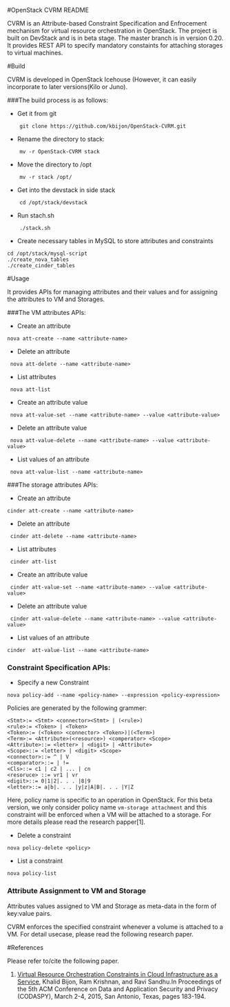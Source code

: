 #OpenStack CVRM README

CVRM is an Attribute-based Constraint Specification and Enfrocement mechanism for virtual resource orchestration in OpenStack. 
The project is built on DevStack and is in beta stage. The master branch is in version 0.20. It provides  REST API  to specify mandatory constaints for attaching storages to virtual machines. 

#Build

CVRM is developed in OpenStack Icehouse (However, it can easily incorporate to later versions(Kilo or Juno).

###The build process is as follows:
* Get it from git

```
    git clone https://github.com/kbijon/OpenStack-CVRM.git
```
* Rename the directory to stack:
```
    mv -r OpenStack-CVRM stack
```

*  Move the directory to /opt
```
    mv -r stack /opt/
```
*  Get into the devstack  in side stack
```
    cd /opt/stack/devstack
```
*  Run stach.sh 
```
    ./stack.sh
```
* Create necessary tables in MySQL to store attributes and constraints
```
cd /opt/stack/mysql-script
./create_nova_tables
./create_cinder_tables
```
#Usage

It provides APIs for managing  attributes and  their values and for assigning the attributes to VM and Storages.

###The VM attributes APIs:

*  Create an attribute

``` 
nova att-create --name <attribute-name>
```

*  Delete an attribute

```
 nova att-delete --name <attribute-name>
```


*  List attributes

```
 nova att-list 
```

*  Create an attribute value

```
 nova att-value-set --name <attribute-name> --value <attribute-value>
```   

*  Delete an attribute value

```
 nova att-value-delete --name <attribute-name> --value <attribute-value>
```
 
*  List values of an attribute

```
 nova att-value-list --name <attribute-name>
```

###The storage attributes APIs:

*  Create an attribute

``` 
cinder att-create --name <attribute-name>
```

*  Delete an attribute

```
 cinder att-delete --name <attribute-name>
```
*  List attributes

```
 cinder att-list 
```

*  Create an attribute value

```
 cinder att-value-set --name <attribute-name> --value <attribute-value>
```   

*  Delete an attribute value

```
 cinder att-value-delete --name <attribute-name> --value <attribute-value>
```
 
*  List values of an attribute

```
cinder  att-value-list --name <attribute-name>
```


### Constraint Specification APIs:


*  Specify a new Constraint 

``` 
nova policy-add --name <policy-name> --expression <policy-expression>
```


Policies are generated by the following grammer:

```
<Stmt>:= <Stmt> <connector><Stmt> | (<rule>)
<rule>:= <Token> | <Token>
<Token>:= (<Token> <connector> <Token>)|(<Term>)
<Term>:= <Attribute>(<resource>) <comperator> <Scope>
<Attribute>::= <letter> | <digit> | <Attribute>
<Scope>::= <letter> | <digit> <Scope>
<connector>::= ^ | V
<comparator>::= | !=
<Cls>::= c1 | c2 | ... | cn
<resoruce> ::= vr1 | vr
<digit>::= 0|1|2|. . . |8|9
<letter>::= a|b|. . . |y|z|A|B|. . . |Y|Z
```

Here, policy name is specific to an operation in OpenStack.
For this beta version, we only consider policy name ``vm-storage attachment`` and 
this constraint will be enforced when a  VM will be attached to a storage.
For more details please read the research papper[1].

*  Delete a constraint

```
nova policy-delete <policy>
```

*  List a constraint

```
nova policy-list
```

### Attribute Assignment to VM and Storage

Attributes values assigned to VM and Storage as meta-data in the form of key:value pairs.

CVRM enforces the specified constraint whenever a volume is attached to a VM. For detail usecase, please read the following research paper.

#References

Please refer to/cite the following paper.

1. [Virtual Resource Orchestration Constraints in Cloud Infrastructure as a Service](http://profsandhu.com/confrnc/misconf/p183-bijon.pdf), Khalid Bijon, Ram Krishnan, and Ravi Sandhu.In Proceedings of the 5th ACM Conference on Data and Application Security and Privacy (CODASPY), March 2-4, 2015, San Antonio, Texas, pages 183-194.
